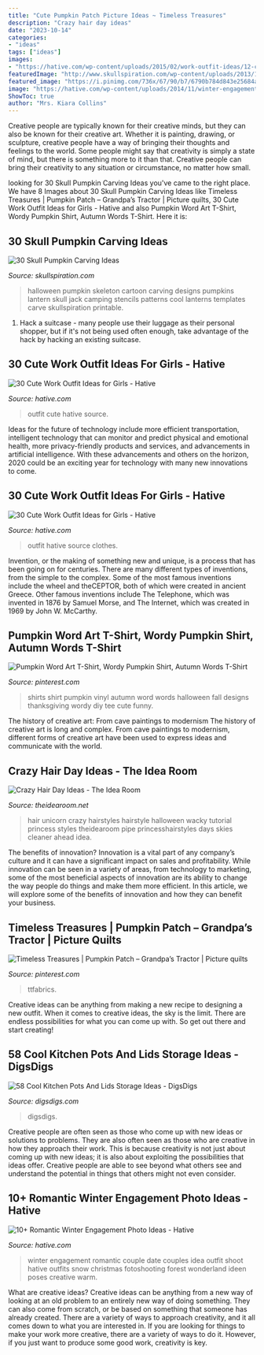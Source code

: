 ```yaml
---
title: "Cute Pumpkin Patch Picture Ideas ~ Timeless Treasures"
description: "Crazy hair day ideas"
date: "2023-10-14"
categories:
- "ideas"
tags: ["ideas"]
images:
- "https://hative.com/wp-content/uploads/2015/02/work-outfit-ideas/12-cute-work-outfit-ideas-for-girls.jpg"
featuredImage: "http://www.skullspiration.com/wp-content/uploads/2013/10/skeleton-and-cartoon-halloween-pumpkin.jpg"
featured_image: "https://i.pinimg.com/736x/67/90/b7/6790b784d843e25684a4adf90d66640d.jpg"
image: "https://hative.com/wp-content/uploads/2014/11/winter-engagement-photo-ideas/4-winter-engagement-photo-ideas.jpg"
ShowToc: true
author: "Mrs. Kiara Collins"
---
```



Creative people are typically known for their creative minds, but they can also be known for their creative art. Whether it is painting, drawing, or sculpture, creative people have a way of bringing their thoughts and feelings to the world. Some people might say that creativity is simply a state of mind, but there is something more to it than that. Creative people can bring their creativity to any situation or circumstance, no matter how small.

	

		
looking for 30 Skull Pumpkin Carving Ideas you've came to the right place. We have 8 Images about 30 Skull Pumpkin Carving Ideas like Timeless Treasures | Pumpkin Patch – Grandpa’s Tractor | Picture quilts, 30 Cute Work Outfit Ideas for Girls - Hative and also Pumpkin Word Art T-Shirt, Wordy Pumpkin Shirt, Autumn Words T-Shirt. Here it is:
		
    
## 30 Skull Pumpkin Carving Ideas

<img loading=lazy src="http://www.skullspiration.com/wp-content/uploads/2013/10/skeleton-and-cartoon-halloween-pumpkin.jpg" onerror="this.onerror=null;this.src='https://tse1.mm.bing.net/th?id=OIP.gvKRNJcSsqseDbcta_S-fwHaE7&amp;pid=15.1';" alt="30 Skull Pumpkin Carving Ideas">

_Source: skullspiration.com_

>halloween pumpkin skeleton cartoon carving designs pumpkins lantern skull jack camping stencils patterns cool lanterns templates carve skullspiration printable. 

	

1. Hack a suitcase - many people use their luggage as their personal shopper, but if it's not being used often enough, take advantage of the hack by hacking an existing suitcase.

    
## 30 Cute Work Outfit Ideas For Girls - Hative

<img loading=lazy src="https://hative.com/wp-content/uploads/2015/02/work-outfit-ideas/11-cute-work-outfit-ideas-for-girls.jpg" onerror="this.onerror=null;this.src='https://tse1.mm.bing.net/th?id=OIP.ItU4HU-92qiD38hAFc3IMAHaLX&amp;pid=15.1';" alt="30 Cute Work Outfit Ideas for Girls - Hative">

_Source: hative.com_

>outfit cute hative source. 

	

Ideas for the future of technology include more efficient transportation, intelligent technology that can monitor and predict physical and emotional health, more privacy-friendly products and services, and advancements in artificial intelligence. With these advancements and others on the horizon, 2020 could be an exciting year for technology with many new innovations to come.

    
## 30 Cute Work Outfit Ideas For Girls - Hative

<img loading=lazy src="https://hative.com/wp-content/uploads/2015/02/work-outfit-ideas/12-cute-work-outfit-ideas-for-girls.jpg" onerror="this.onerror=null;this.src='https://tse3.mm.bing.net/th?id=OIP.i4hhF_9yc3z9SEtZLWgnlAHaLh&amp;pid=15.1';" alt="30 Cute Work Outfit Ideas for Girls - Hative">

_Source: hative.com_

>outfit hative source clothes. 

	

Invention, or the making of something new and unique, is a process that has been going on for centuries. There are many different types of inventions, from the simple to the complex. Some of the most famous inventions include the wheel and theCEPTOR, both of which were created in ancient Greece. Other famous inventions include The Telephone, which was invented in 1876 by Samuel Morse, and The Internet, which was created in 1969 by John W. McCarthy.

    
## Pumpkin Word Art T-Shirt, Wordy Pumpkin Shirt, Autumn Words T-Shirt

<img loading=lazy src="https://i.pinimg.com/736x/f5/a0/44/f5a0441397365a5b4b4b796937e506f3.jpg" onerror="this.onerror=null;this.src='https://tse1.mm.bing.net/th?id=OIP.EMwJ4MEQld4vi4pxLcEtZQHaJ4&amp;pid=15.1';" alt="Pumpkin Word Art T-Shirt, Wordy Pumpkin Shirt, Autumn Words T-Shirt">

_Source: pinterest.com_

>shirts shirt pumpkin vinyl autumn word words halloween fall designs thanksgiving wordy diy tee cute funny. 

	

The history of creative art: From cave paintings to modernism
The history of creative art is long and complex. From cave paintings to modernism, different forms of creative art have been used to express ideas and communicate with the world.

    
## Crazy Hair Day Ideas - The Idea Room

<img loading=lazy src="https://www.theidearoom.net/wp-content/uploads/2016/10/unicorn-hair-2.png" onerror="this.onerror=null;this.src='https://tse4.mm.bing.net/th?id=OIP.Q_teI3ffGzCdZ-ZzIq2KcQAAAA&amp;pid=15.1';" alt="Crazy Hair Day Ideas - The Idea Room">

_Source: theidearoom.net_

>hair unicorn crazy hairstyles hairstyle halloween wacky tutorial princess styles theidearoom pipe princesshairstyles days skies cleaner ahead idea. 

	

The benefits of innovation?
Innovation is a vital part of any company’s culture and it can have a significant impact on sales and profitability. While innovation can be seen in a variety of areas, from technology to marketing, some of the most beneficial aspects of innovation are its ability to change the way people do things and make them more efficient. In this article, we will explore some of the benefits of innovation and how they can benefit your business.

    
## Timeless Treasures | Pumpkin Patch – Grandpa’s Tractor | Picture Quilts

<img loading=lazy src="https://i.pinimg.com/736x/67/90/b7/6790b784d843e25684a4adf90d66640d.jpg" onerror="this.onerror=null;this.src='https://tse4.mm.bing.net/th?id=OIP.5LLl4H-CInTag-bVZv3DNwHaK_&amp;pid=15.1';" alt="Timeless Treasures | Pumpkin Patch – Grandpa’s Tractor | Picture quilts">

_Source: pinterest.com_

>ttfabrics. 

	

Creative ideas can be anything from making a new recipe to designing a new outfit. When it comes to creative ideas, the sky is the limit. There are endless possibilities for what you can come up with. So get out there and start creating!

    
## 58 Cool Kitchen Pots And Lids Storage Ideas - DigsDigs

<img loading=lazy src="https://www.digsdigs.com/photos/cool-kitchen-pots-and-lids-storage-ideas-45-554x832.jpg" onerror="this.onerror=null;this.src='https://tse4.mm.bing.net/th?id=OIP.Y8hrgIhYi974SCIbtq7SEgHaLH&amp;pid=15.1';" alt="58 Cool Kitchen Pots And Lids Storage Ideas - DigsDigs">

_Source: digsdigs.com_

>digsdigs. 

	

Creative people are often seen as those who come up with new ideas or solutions to problems. They are also often seen as those who are creative in how they approach their work. This is because creativity is not just about coming up with new ideas; it is also about exploiting the possibilities that ideas offer. Creative people are able to see beyond what others see and understand the potential in things that others might not even consider.

    
## 10+ Romantic Winter Engagement Photo Ideas - Hative

<img loading=lazy src="https://hative.com/wp-content/uploads/2014/11/winter-engagement-photo-ideas/4-winter-engagement-photo-ideas.jpg" onerror="this.onerror=null;this.src='https://tse2.mm.bing.net/th?id=OIP.PttkRVoaTZOdBu3shGPDtQHaLI&amp;pid=15.1';" alt="10+ Romantic Winter Engagement Photo Ideas - Hative">

_Source: hative.com_

>winter engagement romantic couple date couples idea outfit shoot hative outfits snow christmas fotoshooting forest wonderland ideen poses creative warm. 

	

What are creative ideas?
Creative ideas can be anything from a new way of looking at an old problem to an entirely new way of doing something. They can also come from scratch, or be based on something that someone has already created. There are a variety of ways to approach creativity, and it all comes down to what you are interested in. If you are looking for things to make your work more creative, there are a variety of ways to do it. However, if you just want to produce some good work, creativity is key.

